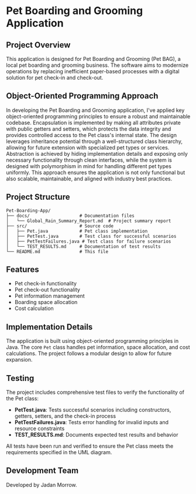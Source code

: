 # Pet Boarding and Grooming Application

## Project Overview
This application is designed for Pet Boarding and Grooming (Pet BAG), a local pet boarding and grooming business. The software aims to modernize operations by replacing inefficient paper-based processes with a digital solution for pet check-in and check-out.

## Object-Oriented Programming Approach
In developing the Pet Boarding and Grooming application, I've applied key object-oriented programming principles to ensure a robust and maintainable codebase. Encapsulation is implemented by making all attributes private with public getters and setters, which protects the data integrity and provides controlled access to the Pet class's internal state. The design leverages inheritance potential through a well-structured class hierarchy, allowing for future extension with specialized pet types or services. Abstraction is achieved by hiding implementation details and exposing only necessary functionality through clean interfaces, while the system is designed with polymorphism in mind for handling different pet types uniformly. This approach ensures the application is not only functional but also scalable, maintainable, and aligned with industry best practices.

## Project Structure
```
Pet-Boarding-App/
├── docs/                   # Documentation files
│   └── Global_Rain_Summary_Report.md  # Project summary report
├── src/                    # Source code
│   ├── Pet.java            # Pet class implementation
│   ├── PetTest.java        # Test class for successful scenarios
│   ├── PetTestFailures.java # Test class for failure scenarios
│   └── TEST_RESULTS.md     # Documentation of test results
└── README.md               # This file
```

## Features
- Pet check-in functionality
- Pet check-out functionality
- Pet information management
- Boarding space allocation
- Cost calculation

## Implementation Details
The application is built using object-oriented programming principles in Java. The core `Pet` class handles pet information, space allocation, and cost calculations. The project follows a modular design to allow for future expansion.

## Testing
The project includes comprehensive test files to verify the functionality of the Pet class:

- **PetTest.java**: Tests successful scenarios including constructors, getters, setters, and the check-in process
- **PetTestFailures.java**: Tests error handling for invalid inputs and resource constraints
- **TEST_RESULTS.md**: Documents expected test results and behavior

All tests have been run and verified to ensure the Pet class meets the requirements specified in the UML diagram.

## Development Team
Developed by Jadan Morrow.
